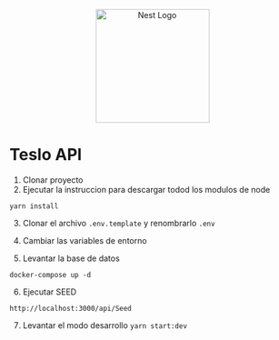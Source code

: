 <p align="center">
  <a href="http://nestjs.com/" target="blank"><img src="https://nestjs.com/img/logo-small.svg" width="200" alt="Nest Logo" /></a>
</p>

# Teslo API
1. Clonar proyecto
2. Ejecutar la instruccion para descargar todod los modulos de node
```
yarn install
```
3. Clonar el archivo ```.env.template``` y renombrarlo ```.env```
4. Cambiar las variables de entorno


5. Levantar la base de datos
```
docker-compose up -d
```

6. Ejecutar SEED
```
http://localhost:3000/api/Seed
```

7. Levantar el modo desarrollo ```yarn start:dev```